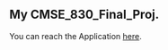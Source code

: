 ## My CMSE_830_Final_Proj.

You can reach the Application [here](https://lowet0619-cmse-830-fin-cmse-830-final-proj---wenting-liu-m11r4l.streamlit.app/).


